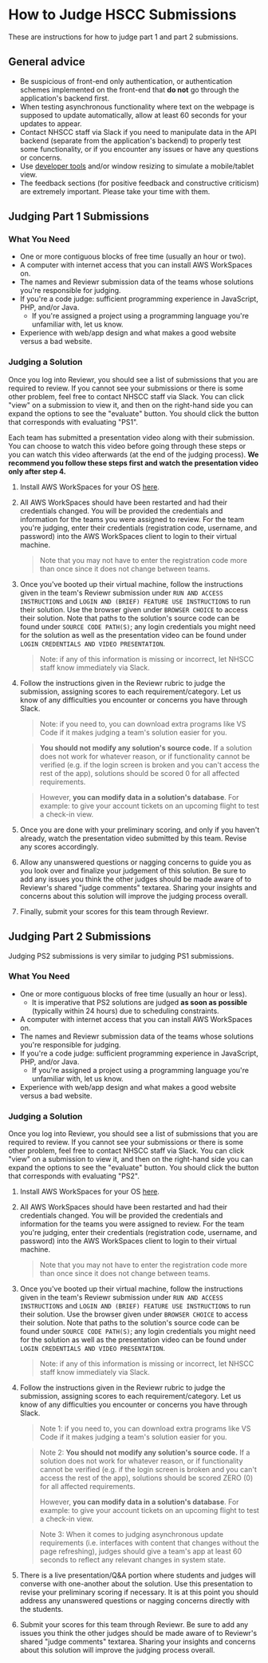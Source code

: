 # How to Judge HSCC Submissions

These are instructions for how to judge part 1 and part 2 submissions.

## General advice

- Be suspicious of front-end only authentication, or authentication schemes
  implemented on the front-end that **do not** go through the application's backend first.
- When testing asynchronous functionality where text on the webpage is supposed to update automatically, allow at least 60 seconds for your updates to appear.
- Contact NHSCC staff via Slack if you need to manipulate data in the API
  backend (separate from the application's backend) to properly test some
  functionality, or if you encounter any issues or have any questions or concerns.
- Use [developer tools](https://developer.chrome.com/docs/devtools/device-mode/)
  and/or window resizing to simulate a mobile/tablet view.
- The feedback sections (for positive feedback and constructive criticism) are
  extremely important. Please take your time with them.

## Judging Part 1 Submissions

### What You Need

- One or more contiguous blocks of free time (usually an hour or two).
- A computer with internet access that you can install AWS WorkSpaces on.
- The names and Reviewr submission data of the teams whose solutions you're
  responsible for judging.
- If you're a code judge: sufficient programming experience in JavaScript, PHP,
  and/or Java.
  - If you're assigned a project using a programming language you're unfamiliar
    with, let us know.
- Experience with web/app design and what makes a good website versus a bad
  website.

### Judging a Solution

Once you log into Reviewr, you should see a list of submissions that you are
required to review. If you cannot see your submissions or there is some other
problem, feel free to contact NHSCC staff via Slack. You can click "view" on a
submission to view it, and then on the right-hand side you can expand the
options to see the "evaluate" button. You should click the button that
corresponds with evaluating "PS1".

Each team has submitted a presentation video along with their submission. You
can choose to watch this video before going through these steps or you can watch
this video afterwards (at the end of the judging process). **We recommend you
follow these steps first and watch the presentation video only after step 4.**

1. Install AWS WorkSpaces for your OS
   [here](https://clients.amazonworkspaces.com/).

2. All AWS WorkSpaces should have been restarted and had their credentials
   changed. You will be provided the credentials and information for the teams
   you were assigned to review. For the team you're judging, enter their
   credentials (registration code, username, and password) into the AWS
   WorkSpaces client to login to their virtual machine.

   > Note that you may not have to enter the registration code more than once
   > since it does not change between teams.

3. Once you've booted up their virtual machine, follow the instructions given in
   the team's Reviewr submission under `RUN AND ACCESS INSTRUCTIONS` and
   `LOGIN AND (BRIEF) FEATURE USE INSTRUCTIONS` to run their solution. Use the
   browser given under `BROWSER CHOICE` to access their solution. Note that
   paths to the solution's source code can be found under `SOURCE CODE PATH(S)`;
   any login credentials you might need for the solution as well as the
   presentation video can be found under
   `LOGIN CREDENTIALS AND VIDEO PRESENTATION`.

   > Note: if any of this information is missing or incorrect, let NHSCC staff
   > know immediately via Slack.

4. Follow the instructions given in the Reviewr rubric to judge the submission,
   assigning scores to each requirement/category. Let us know of any
   difficulties you encounter or concerns you have through Slack.

   > Note: if you need to, you can download extra programs like VS Code if it
   > makes judging a team's solution easier for you.

   > **You should not modify any solution's source code.** If a solution does
   > not work for whatever reason, or if functionality cannot be verified (e.g.
   > if the login screen is broken and you can't access the rest of the app),
   > solutions should be scored 0 for all affected requirements.

   > However, **you can modify data in a solution's database**. For example: to
   > give your account tickets on an upcoming flight to test a check-in view.

5. Once you are done with your preliminary scoring, and only if you haven't
   already, watch the presentation video submitted by this team. Revise any
   scores accordingly.

6. Allow any unanswered questions or nagging concerns to guide you as you look
   over and finalize your judgement of this solution. Be sure to add any issues
   you think the other judges should be made aware of to Reviewr's shared "judge
   comments" textarea. Sharing your insights and concerns about this solution
   will improve the judging process overall.

7. Finally, submit your scores for this team through Reviewr.

## Judging Part 2 Submissions

Judging PS2 submissions is very similar to judging PS1 submissions.

### What You Need

- One or more contiguous blocks of free time (usually an hour or less).
  - It is imperative that PS2 solutions are judged **as soon as possible**
    (typically within 24 hours) due to scheduling constraints.
- A computer with internet access that you can install AWS WorkSpaces on.
- The names and Reviewr submission data of the teams whose solutions you're
  responsible for judging.
- If you're a code judge: sufficient programming experience in JavaScript, PHP,
  and/or Java.
  - If you're assigned a project using a programming language you're unfamiliar
    with, let us know.
- Experience with web/app design and what makes a good website versus a bad
  website.

### Judging a Solution

Once you log into Reviewr, you should see a list of submissions that you are
required to review. If you cannot see your submissions or there is some other
problem, feel free to contact NHSCC staff via Slack. You can click "view" on a
submission to view it, and then on the right-hand side you can expand the
options to see the "evaluate" button. You should click the button that
corresponds with evaluating "PS2".

1. Install AWS WorkSpaces for your OS
   [here](https://clients.amazonworkspaces.com/).

2. All AWS WorkSpaces should have been restarted and had their credentials
   changed. You will be provided the credentials and information for the teams
   you were assigned to review. For the team you're judging, enter their
   credentials (registration code, username, and password) into the AWS
   WorkSpaces client to login to their virtual machine.

   > Note that you may not have to enter the registration code more than once
   > since it does not change between teams.

3. Once you've booted up their virtual machine, follow the instructions given in
   the team's Reviewr submission under `RUN AND ACCESS INSTRUCTIONS` and
   `LOGIN AND (BRIEF) FEATURE USE INSTRUCTIONS` to run their solution. Use the
   browser given under `BROWSER CHOICE` to access their solution. Note that
   paths to the solution's source code can be found under `SOURCE CODE PATH(S)`;
   any login credentials you might need for the solution as well as the
   presentation video can be found under
   `LOGIN CREDENTIALS AND VIDEO PRESENTATION`.

   > Note: if any of this information is missing or incorrect, let NHSCC staff
   > know immediately via Slack.

4. Follow the instructions given in the Reviewr rubric to judge the submission,
   assigning scores to each requirement/category. Let us know of any
   difficulties you encounter or concerns you have through Slack.

   > Note 1: if you need to, you can download extra programs like VS Code if it
   > makes judging a team's solution easier for you.

   > Note 2: **You should not modify any solution's source code.** If a solution
   > does not work for whatever reason, or if functionality cannot be verified
   > (e.g. if the login screen is broken and you can't access the rest of the
   > app), solutions should be scored ZERO (0) for all affected requirements.
   >
   > However, **you can modify data in a solution's database**. For example: to
   > give your account tickets on an upcoming flight to test a check-in view.

   > Note 3: When it comes to judging asynchronous update requirements (i.e.
   > interfaces with content that changes without the page refreshing), judges
   > should give a team's app at least 60 seconds to reflect any relevant
   > changes in system state.

5. There is a live presentation/Q&A portion where students and judges will
   converse with one-another about the solution. Use this presentation to revise
   your preliminary scoring if necessary. It is at this point you should address
   any unanswered questions or nagging concerns directly with the students.

6. Submit your scores for this team through Reviewr. Be sure to add any issues
   you think the other judges should be made aware of to Reviewr's shared "judge
   comments" textarea. Sharing your insights and concerns about this solution
   will improve the judging process overall.
